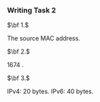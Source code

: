 ### Writing Task 2

$\bf 1.$

The source MAC address.

$\bf 2.$

$1674$ .

$\bf 3.$

IPv4: $20$ bytes. IPv6: $40$ bytes. 